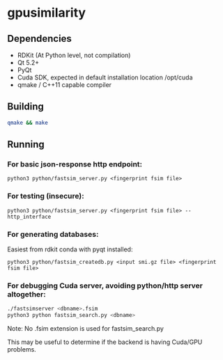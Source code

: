 # gpusimilarity

## Dependencies
* RDKit (At Python level, not compilation)
* Qt 5.2+
* PyQt
* Cuda SDK, expected in default installation location /opt/cuda
* qmake / C++11 capable compiler

## Building
```bash
qmake && make
```

## Running
### For basic json-response http endpoint:
`python3 python/fastsim_server.py <fingerprint fsim file>`

### For testing (insecure):
`python3 python/fastsim_server.py <fingerprint fsim file> --http_interface`

### For generating databases:
Easiest from rdkit conda with pyqt installed:

```python3 python/fastsim_createdb.py <input smi.gz file> <fingerprint fsim file>```

### For debugging Cuda server, avoiding python/http server altogether:
```bash
./fastsimserver <dbname>.fsim
python3 python fastsim_search.py <dbname>
```
Note:  No .fsim extension is used for fastsim_search.py

This may be useful to determine if the backend is having Cuda/GPU problems.
